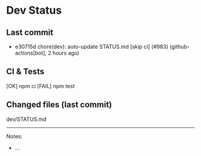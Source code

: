 # Dev Status

## Last commit
- e30715d chore(dev): auto-update STATUS.md [skip ci] (#983) (github-actions[bot], 2 hours ago)
## CI & Tests
[OK] npm ci
[FAIL] npm test

## Changed files (last commit)
dev/STATUS.md

---
Notes:
- ...
